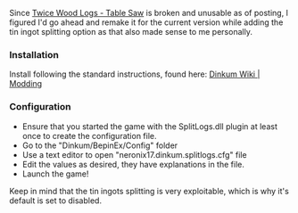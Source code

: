 Since [Twice Wood Logs - Table Saw](https://www.nexusmods.com/dinkum/mods/48?) is broken and unusable as of posting, I figured I'd go ahead and remake it for the current version while adding the tin ingot splitting option as that also made sense to me personally.

### Installation
Install following the standard instructions, found here: [Dinkum Wiki | Modding](https://dinkum.fandom.com/wiki/Modding)

### Configuration
- Ensure that you started the game with the SplitLogs.dll plugin at least once to create the configuration file.
- Go to the "Dinkum/BepinEx/Config" folder
- Use a text editor to open "neronix17.dinkum.splitlogs.cfg" file
- Edit the values as desired, they have explanations in the file.
- Launch the game!

Keep in mind that the tin ingots splitting is very exploitable, which is why it's default is set to disabled.
